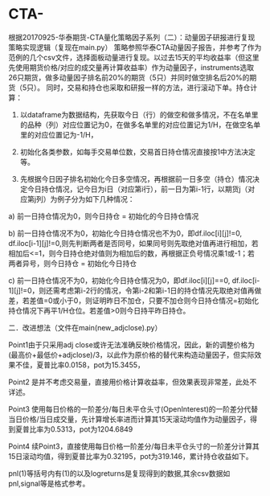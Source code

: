 # CTA-
根据20170925-华泰期货-CTA量化策略因子系列（二）：动量因子研报进行复现
策略实现逻辑（复现在main.py）
策略参照华泰CTA动量因子报告，并参考了作为范例的几个csv文件，选择面板动量进行复现。以过去15天的平均收益率（但这里先使用期货价格/对应的成交量再计算收益率）作为动量因子，instruments选取26只期货，做多动量因子排名前20%的期货（5只）并同时做空排名后20%的期货（5只）。
同时，交易和持仓也采取和研报一样的方法，进行滚动下单。持仓计算：

1.	以dataframe为数据结构，先获取今日（行）的做空和做多情况，不在名单里的品种（列）对应位置记为0，在做多名单里的对应位置记为1/H，在做空名单里的对应位置记为-1/H，

2.	初始化各类参数，如每手交易单位数，交易首日持仓情况直接按1中方法决定等。

3.	先根据今日因子排名初始化今日多空情况，再根据前一日多空（持仓）情况决定今日持仓情况，记今日为i日（对应第i行），前一日为第i-1行，以期货j（对应第j列）为例子分为如下几种情况：

a)	前一日持仓情况为0，则今日持仓 = 初始化的今日持仓情况

b)	前一日持仓情况不为0，初始化今日持仓情况也不为0，即df.iloc[i][j]!=0, df.iloc[i-1][j]!=0,则先判断两者是否同号，如果同号则先取绝对值再进行相加，若相加后<=1，则今日持仓绝对值则为相加后的数，再根据正负号情况乘1或-1；若两者异号，则今日持仓 = 初始化今日持仓

c)	前一日持仓情况不为0，初始化今日持仓情况为0，即df.iloc[i][j]==0, df.iloc[i-1][j]!=0，则还需考虑第i-2行的情况，令第i-2和第i-1日的持仓情况先取绝对值再做差，若差值=0或小于0，则证明昨日不加仓，只要不加仓则今日持仓情况=初始化持仓情况下再平1/H仓位。若差值>0则今日持平昨日持仓。

二．改进想法（文件在main(new_adjclose).py）

Point1由于只采用adj close或许无法准确反映价格情况，因此，新的调整价格为(最高价+最低价+adjclose)/3，以此作为原价格的替代来构造动量因子，但实际效果不佳，夏普比率0.0158，pot为15.3455，

Point2 是并不考虑交易量，直接用价格计算收益率，但效果表现非常差，此处不详述。

Point3 使用每日价格的一阶差分/每日未平仓头寸(OpenInterest)的一阶差分代替当日价格/当日成交量，先计算增长率进而计算其15天滚动均值作为动量因子，得到夏普比率为0.5313，pot为1204.6849

Point4 续Point3，直接使用每日价格一阶差分/每日未平仓头寸的一阶差分计算其15日滚动均值，得到夏普比率为0.32195，pot为319.146，累计持仓收益如下。

pnl(1)等括号内有(1)的以及logreturns是复现得到的数据,其余csv数据如pnl,signal等是格式参考。
